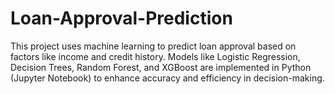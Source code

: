 # Loan-Approval-Prediction
This project uses machine learning to predict loan approval based on factors like income and credit history. Models like Logistic Regression, Decision Trees, Random Forest, and XGBoost are implemented in Python (Jupyter Notebook) to enhance accuracy and efficiency in decision-making.
